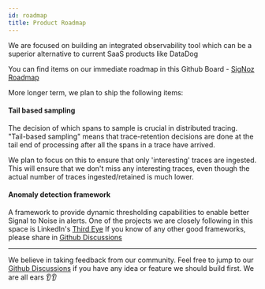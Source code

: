 ```yaml
---
id: roadmap
title: Product Roadmap
---
```


We are focused on building an integrated observability tool which can be a superior alternative to current SaaS products like DataDog

You can find items on our immediate roadmap in this Github Board - [SigNoz Roadmap](https://github.com/SigNoz/signoz/projects/2)

More longer term, we plan to ship the following items:

#### Tail based sampling

The decision of which spans to sample is crucial in distributed tracing. "Tail-based sampling" means that trace-retention decisions are done at the tail end of processing after all the spans in a trace have arrived.

We plan to focus on this to ensure that only 'interesting' traces are ingested. This will ensure that we don't miss any interesting traces, even though the actual number of traces ingested/retained is much lower.


#### Anomaly detection framework

A framework to provide dynamic thresholding capabilities to enable better Signal to Noise in alerts. One of the projects we are closely following in this space is LinkedIn's [Third Eye](https://engineering.linkedin.com/blog/2019/01/introducing-thirdeye--linkedins-business-wide-monitoring-platfor) If you know of any other good frameworks, please share in [Github Discussions](https://github.com/SigNoz/signoz/discussions)

---

We believe in taking feedback from our community. Feel free to jump to our [Github Discussions](https://github.com/SigNoz/signoz/discussions) if you have any idea or feature we should build first. We are all ears 👂👂
